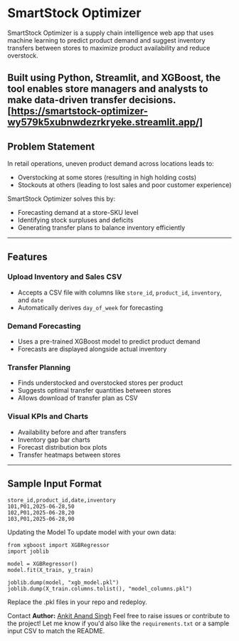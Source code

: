 # SmartStock Optimizer
SmartStock Optimizer is a supply chain intelligence web app that uses machine learning to predict product demand and suggest inventory transfers between stores to maximize product availability and reduce overstock.

Built using Python, Streamlit, and XGBoost, the tool enables store managers and analysts to make data-driven transfer decisions.
[https://smartstock-optimizer-wy579k5xubnwdezrkryeke.streamlit.app/]
---

## Problem Statement

In retail operations, uneven product demand across locations leads to:
- Overstocking at some stores (resulting in high holding costs)
- Stockouts at others (leading to lost sales and poor customer experience)

SmartStock Optimizer solves this by:
- Forecasting demand at a store-SKU level
- Identifying stock surpluses and deficits
- Generating transfer plans to balance inventory efficiently

---

## Features

### Upload Inventory and Sales CSV
- Accepts a CSV file with columns like `store_id`, `product_id`, `inventory`, and `date`
- Automatically derives `day_of_week` for forecasting

### Demand Forecasting
- Uses a pre-trained XGBoost model to predict product demand
- Forecasts are displayed alongside actual inventory

### Transfer Planning
- Finds understocked and overstocked stores per product
- Suggests optimal transfer quantities between stores
- Allows download of transfer plan as CSV

### Visual KPIs and Charts
- Availability before and after transfers
- Inventory gap bar charts
- Forecast distribution box plots
- Transfer heatmaps between stores

---

## Sample Input Format

```csv
store_id,product_id,date,inventory
101,P01,2025-06-28,50
102,P01,2025-06-28,20
103,P01,2025-06-28,90
```
Updating the Model
To update model with your own data:
```
from xgboost import XGBRegressor
import joblib

model = XGBRegressor()
model.fit(X_train, y_train)

joblib.dump(model, "xgb_model.pkl")
joblib.dump(X_train.columns.tolist(), "model_columns.pkl")
```
Replace the .pkl files in your repo and redeploy.



Contact
**Author:** [Ankit Anand Singh](https://github.com/Ankit2244)
Feel free to raise issues or contribute to the project!
Let me know if you'd also like the `requirements.txt` or a sample input CSV to match the README.
